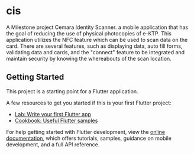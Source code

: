 # cis

A Milestone project Cemara Identity Scanner. a mobile application that has the goal of reducing the use of physical photocopies of e-KTP. This application utilizes the NFC feature which can be used to scan data on the card. There are several features, such as displaying data, auto fill forms, validating data and cards, and the "connect" feature to be integrated and maintain security by knowing the whereabouts of the scan location.

## Getting Started

This project is a starting point for a Flutter application.

A few resources to get you started if this is your first Flutter project:

- [Lab: Write your first Flutter app](https://docs.flutter.dev/get-started/codelab)
- [Cookbook: Useful Flutter samples](https://docs.flutter.dev/cookbook)

For help getting started with Flutter development, view the
[online documentation](https://docs.flutter.dev/), which offers tutorials,
samples, guidance on mobile development, and a full API reference.
